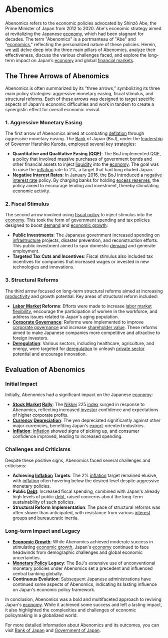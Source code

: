 # Abenomics

Abenomics refers to the economic policies advocated by Shinzō Abe, the Prime Minister of Japan from 2012 to 2020. Abe's economic strategy aimed at revitalizing the Japanese [economy](../e/economy.md), which had been stagnant for decades. The term "Abenomics" is a portmanteau of "Abe" and "[economics](../e/economics.md)," reflecting the personalized nature of these policies. Herein, we [will](../w/will.md) delve deep into the three main pillars of Abenomics, analyze their effectiveness, discuss the various challenges faced, and explore the long-term impact on Japan’s [economy](../e/economy.md) and global [financial markets](../f/financial_market.md).

## The Three Arrows of Abenomics

Abenomics is often summarized by its "three arrows," symbolizing its three main policy strategies: aggressive monetary easing, fiscal stimulus, and structural reforms. Each of these arrows was designed to target specific aspects of Japan's economic difficulties and work in tandem to create a synergistic effect for overall economic revival.

### 1. Aggressive Monetary Easing

The first arrow of Abenomics aimed at combating [deflation](../d/deflation.md) through aggressive monetary easing. The [Bank](../b/bank.md) of Japan (BoJ), under the [leadership](../l/leadership.md) of Governor Haruhiko Kuroda, employed several key strategies:

- **Quantitative and Qualitative Easing (QQE)**: The BoJ implemented QQE, a policy that involved massive purchases of government bonds and other financial assets to inject [liquidity](../l/liquidity.md) into the [economy](../e/economy.md). The goal was to raise the [inflation](../i/inflation.md) rate to 2%, a target that had long eluded Japan.
- **Negative [Interest](../i/interest.md) Rates**: In January 2016, the BoJ introduced a [negative interest rate](../n/negative_interest_rate.md) policy. By charging banks for holding [excess reserves](../e/excess_reserves.md), the policy aimed to encourage lending and investment, thereby stimulating economic activity.

### 2. Fiscal Stimulus

The second arrow involved using [fiscal policy](../f/fiscal_policy.md) to inject stimulus into the [economy](../e/economy.md). This took the form of government spending and tax policies designed to boost [demand](../d/demand.md) and [economic growth](../e/economic_growth.md):

- **Public Investments**: The Japanese government increased spending on [infrastructure](../i/infrastructure.md) projects, disaster prevention, and reconstruction efforts. This public investment aimed to spur domestic [demand](../d/demand.md) and generate employment.
- **Targeted Tax Cuts and Incentives**: Fiscal stimulus also included tax incentives for companies that increased wages or invested in new technologies and innovations.

### 3. Structural Reforms

The third arrow focused on long-term structural reforms aimed at increasing [productivity](../p/productivity.md) and growth potential. Key areas of structural reform included:

- **[Labor Market](../l/labor_market.md) Reforms**: Efforts were made to increase [labor market flexibility](../l/labor_market_flexibility.md), encourage the participation of women in the workforce, and address issues related to Japan's aging population.
- **[Corporate Governance](../c/corporate_governance.md)**: Reforms were implemented to improve [corporate governance](../c/corporate_governance.md) and increase [shareholder value](../s/shareholder_value.md). These reforms aimed to make Japanese companies more competitive and attractive to foreign investors.
- **[Deregulation](../d/deregulation.md)**: Various sectors, including healthcare, agriculture, and energy, were targeted for [deregulation](../d/deregulation.md) to unleash [private sector](../p/private_sector.md) potential and encourage innovation.

## Evaluation of Abenomics

### Initial Impact

Initially, Abenomics had a significant impact on the Japanese [economy](../e/economy.md):

- **[Stock Market](../s/stock_market.md) [Rally](../r/rally.md)**: The [Nikkei](../n/nikkei.md) 225 [index](../i/index_instrument.md) surged in response to Abenomics, reflecting increased [investor](../i/investor.md) confidence and expectations of higher corporate profits.
- **[Currency](../c/currency.md) [Depreciation](../d/depreciation.md)**: The yen depreciated significantly against other major currencies, benefiting Japan's [export](../e/export.md)-oriented industries.
- **[Inflation](../i/inflation.md)**: [Inflation](../i/inflation.md) showed signs of picking up, and consumer confidence improved, leading to increased spending.

### Challenges and Criticisms

Despite these positive signs, Abenomics faced several challenges and criticisms:

- **Achieving [Inflation](../i/inflation.md) Targets**: The 2% [inflation](../i/inflation.md) target remained elusive, with [inflation](../i/inflation.md) often hovering below the desired level despite aggressive monetary policies.
- **Public [Debt](../d/debt.md)**: Increased fiscal spending, combined with Japan's already high levels of public [debt](../d/debt.md), raised concerns about the long-term sustainability of such policies.
- **Structural Reform Implementation**: The pace of structural reforms was often slower than anticipated, with resistance from various [interest](../i/interest.md) groups and bureaucratic inertia.

### Long-term Impact and Legacy

- **[Economic Growth](../e/economic_growth.md)**: While Abenomics achieved moderate success in stimulating [economic growth](../e/economic_growth.md), Japan's [economy](../e/economy.md) continued to face headwinds from demographic challenges and global economic uncertainties.
- **[Monetary Policy](../m/monetary_policy.md) Legacy**: The BoJ's extensive use of unconventional monetary policies under Abenomics set a precedent and influenced central banking globally.
- **Continuous Evolution**: Subsequent Japanese administrations have continued some aspects of Abenomics, indicating its lasting influence on Japan's economic policy framework.

In conclusion, Abenomics was a bold and multifaceted approach to reviving Japan's [economy](../e/economy.md). While it achieved some success and left a lasting impact, it also highlighted the complexities and challenges of economic policymaking in a globalized world.

For more detailed information about Abenomics and its outcomes, you can visit [Bank of Japan](https://www.boj.or.jp/en/) and [Government of Japan](https://japan.kantei.go.jp/).